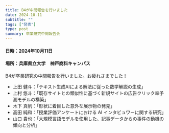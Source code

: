 ```yaml
---
title: B4が中間報告を行いました
date: 2024-10-11
subtitle: ""
tags: ["発表"]
type: post
summary: 卒業研究中間報告会
---
```


#### 日時：2024年10月11日
#### 場所：兵庫県立大学　神戸商科キャンパス

B4が卒業研究の中間報告を行いました。お疲れさまでした！

- 上田 健斗：「テキスト生成AIによる解法に従った数学解説の生成」
- 上村 悠斗：「既存サイトとの類似性に基づく新規サイトの広告クリック率予測モデルの構築」
- 木下 真帆：「形状に着目した意外な展示物の発見」
- 高田 純和：「授業評価アンケートにおける AI インタビュワーに関する研究」
-  山口 貴也：「大規模言語モデルを使用した、記事データからの事件の動機の傾向と分析」








